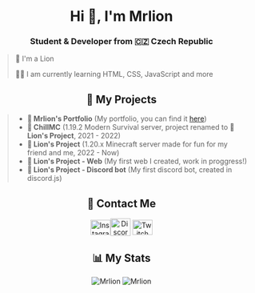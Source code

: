 <h1 align="center">Hi 👋, I'm Mrlion</h1>
<h3 align="center">Student & Developer from 🇨🇿 Czech Republic</h3>

  > 🦁 I'm a Lion
  >
  > 👨‍🎓 I am currently learning HTML, CSS, JavaScript and more

<h2 align="center">💼 My Projects</h2>

> * **🦁 Mrlion's Portfolio** (My portfolio, you can find it [here](https://mrlion.lionsproject.eu/)) 
> * **🌌 ChillMC** (1.19.2 Modern Survival server, project renamed to **🦁 Lion's Project**, 2021 - 2022)
> * **🦁 Lion's Project** (1.20.x Minecraft server made for fun for my friend and me, 2022 - Now)
> * **🦁 Lion's Project - Web** (My first web I created, work in proggress!)
> * **🦁 Lion's Project - Discord bot** (My first discord bot, created in discord.js)
<h2 align="center">📱 Contact Me</h2>
<p align="middle">
<a href="https://www.instagram.com/real.mrlion/" target="blank"><img align="center" src="https://raw.githubusercontent.com/rahuldkjain/github-profile-readme-generator/master/src/images/icons/Social/instagram.svg" alt="Instagram" height="30" width="40" /></a
<a href="https://discord.gg/sWvj5M6e7W" target="blank"><img align="center" src="https://raw.githubusercontent.com/rahuldkjain/github-profile-readme-generator/master/src/images/icons/Social/discord.svg" alt="Discord" height="35" width="40" /></a>
<a href="https://www.twitch.tv/lostedmrlion" target="blank"><img align="center" src="https://raw.githubusercontent.com/rahuldkjain/github-profile-readme-generator/master/src/images/icons/Social/twitch.svg" alt="Twitch" height="30" width="40" /></a>



<h2 align="center">📊 My Stats</h2>
<div style="text-align: center;">
  <img src="https://github-readme-stats.vercel.app/api/top-langs?username=L0stedMrlion&show_icons=true&locale=en&layout=compact" alt="Mrlion" />
  <img src="https://github-readme-stats.vercel.app/api?username=L0stedMrlion&show_icons=true&locale=en" alt="Mrlion" />
</div>


